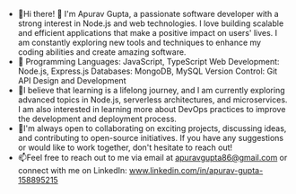 - 👋Hi there! 👋 I'm Apurav Gupta, a passionate software developer with a strong interest in Node.js and web technologies. I love building scalable and efficient applications that make a positive impact on users' lives. I am constantly exploring new tools and techniques to enhance my coding abilities and create amazing software.
- 👀 Programming Languages: JavaScript, TypeScript
     Web Development: Node.js, Express.js
     Databases: MongoDB, MySQL
     Version Control: Git
     API Design and Development
- 🌱I believe that learning is a lifelong journey, and I am currently exploring advanced topics in Node.js, serverless architectures, and microservices. I am also interested in learning more about DevOps practices to improve the development and deployment process.
- 💞️I'm always open to collaborating on exciting projects, discussing ideas, and contributing to open-source initiatives. If you have any suggestions or would like to work together, don't hesitate to reach out!
- 📫Feel free to reach out to me via email at apuravgupta86@gmail.com or connect with me on LinkedIn: www.linkedin.com/in/apurav-gupta-158895215

<!---
apuravgupta86/apuravgupta86 is a ✨ special ✨ repository because its `README.md` (this file) appears on your GitHub profile.
You can click the Preview link to take a look at your changes.
--->
